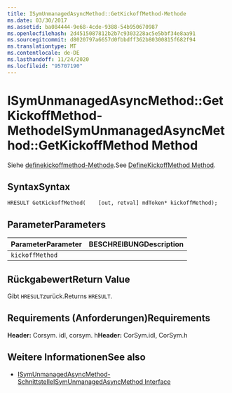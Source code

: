 ```yaml
---
title: ISymUnmanagedAsyncMethod::GetKickoffMethod-Methode
ms.date: 03/30/2017
ms.assetid: ba084444-9e68-4cde-9388-54b950670987
ms.openlocfilehash: 2d4515087812b2b7c9303228ac5e5bbf34e8aa91
ms.sourcegitcommit: d8020797a6657d0fbbdff362b80300815f682f94
ms.translationtype: MT
ms.contentlocale: de-DE
ms.lasthandoff: 11/24/2020
ms.locfileid: "95707190"
---
```

# <a name="isymunmanagedasyncmethodgetkickoffmethod-method"></a><span data-ttu-id="511c1-102">ISymUnmanagedAsyncMethod::GetKickoffMethod-Methode</span><span class="sxs-lookup"><span data-stu-id="511c1-102">ISymUnmanagedAsyncMethod::GetKickoffMethod Method</span></span>

<span data-ttu-id="511c1-103">Siehe [definekickoffmethod-Methode](isymunmanagedasyncmethodpropertieswriter-definekickoffmethod-method.md).</span><span class="sxs-lookup"><span data-stu-id="511c1-103">See [DefineKickoffMethod Method](isymunmanagedasyncmethodpropertieswriter-definekickoffmethod-method.md).</span></span>  
  
## <a name="syntax"></a><span data-ttu-id="511c1-104">Syntax</span><span class="sxs-lookup"><span data-stu-id="511c1-104">Syntax</span></span>  
  
```idl  
HRESULT GetKickoffMethod(    [out, retval] mdToken* kickoffMethod);  
```  
  
## <a name="parameters"></a><span data-ttu-id="511c1-105">Parameter</span><span class="sxs-lookup"><span data-stu-id="511c1-105">Parameters</span></span>  
  
|<span data-ttu-id="511c1-106">Parameter</span><span class="sxs-lookup"><span data-stu-id="511c1-106">Parameter</span></span>|<span data-ttu-id="511c1-107">BESCHREIBUNG</span><span class="sxs-lookup"><span data-stu-id="511c1-107">Description</span></span>|  
|---------------|-----------------|  
|`kickoffMethod`||  
  
## <a name="return-value"></a><span data-ttu-id="511c1-108">Rückgabewert</span><span class="sxs-lookup"><span data-stu-id="511c1-108">Return Value</span></span>  

 <span data-ttu-id="511c1-109">Gibt `HRESULT`zurück.</span><span class="sxs-lookup"><span data-stu-id="511c1-109">Returns `HRESULT`.</span></span>  
  
## <a name="requirements"></a><span data-ttu-id="511c1-110">Requirements (Anforderungen)</span><span class="sxs-lookup"><span data-stu-id="511c1-110">Requirements</span></span>  

 <span data-ttu-id="511c1-111">**Header:** Corsym. idl, corsym. h</span><span class="sxs-lookup"><span data-stu-id="511c1-111">**Header:** CorSym.idl, CorSym.h</span></span>  
  
## <a name="see-also"></a><span data-ttu-id="511c1-112">Weitere Informationen</span><span class="sxs-lookup"><span data-stu-id="511c1-112">See also</span></span>

- [<span data-ttu-id="511c1-113">ISymUnmanagedAsyncMethod-Schnittstelle</span><span class="sxs-lookup"><span data-stu-id="511c1-113">ISymUnmanagedAsyncMethod Interface</span></span>](isymunmanagedasyncmethod-interface.md)
